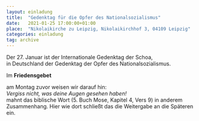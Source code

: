 ```yaml
---
layout: einladung
title:  "Gedenktag für die Opfer des Nationalsozialismus"
date:   2021-01-25 17:00:00+01:00
place:  "Nikolaikirche zu Leipzig, Nikolaikirchhof 3, 04109 Leipzig"
categories: einladung
tag: archive
---
```


Der 27. Januar ist der Internationale Gedenktag der Schoa,
<BR>
in Deutschland der Gedenktag der Opfer des Nationalsozialismus.

Im **Friedensgebet**

am Montag zuvor weisen wir darauf hin:
<BR>
*Vergiss nicht, was deine Augen gesehen haben!*
<BR>
mahnt das biblische Wort (5. Buch Mose, Kapitel 4, Vers 9)
in anderem Zusammenhang.
Hier wie dort schließt das die Weitergabe an die Späteren ein.
